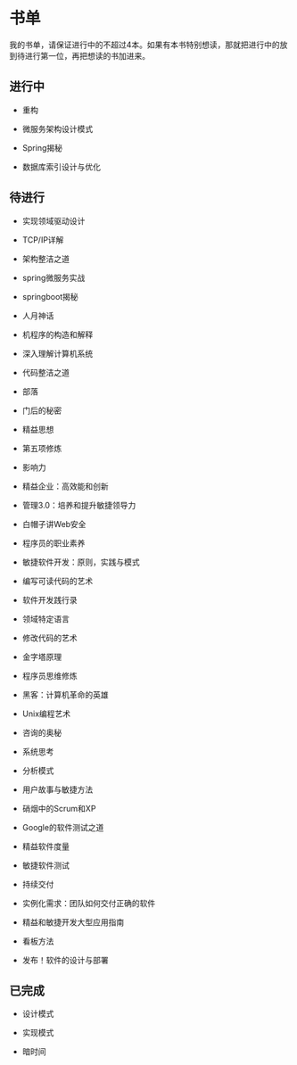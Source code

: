 # 书单

我的书单，请保证进行中的不超过4本。如果有本书特别想读，那就把进行中的放到待进行第一位，再把想读的书加进来。

## 进行中

* 重构

* 微服务架构设计模式

* Spring揭秘

* 数据库索引设计与优化

## 待进行

* 实现领域驱动设计

* TCP/IP详解

* 架构整洁之道

* spring微服务实战

* springboot揭秘

* 人月神话

* 机程序的构造和解释

* 深入理解计算机系统

* 代码整洁之道

* 部落

* 门后的秘密

* 精益思想

* 第五项修炼

* 影响力

* 精益企业：高效能和创新

* 管理3.0：培养和提升敏捷领导力

* 白帽子讲Web安全

* 程序员的职业素养

* 敏捷软件开发：原则，实践与模式

* 编写可读代码的艺术

* 软件开发践行录

* 领域特定语言

* 修改代码的艺术

* 金字塔原理

* 程序员思维修炼

* 黑客：计算机革命的英雄

* Unix编程艺术

* 咨询的奥秘

* 系统思考

* 分析模式

* 用户故事与敏捷方法

* 硝烟中的Scrum和XP

* Google的软件测试之道

* 精益软件度量

* 敏捷软件测试

* 持续交付
* 实例化需求：团队如何交付正确的软件

* 精益和敏捷开发大型应用指南

* 看板方法

* 发布！软件的设计与部署

## 已完成

* 设计模式

* 实现模式

* 暗时间